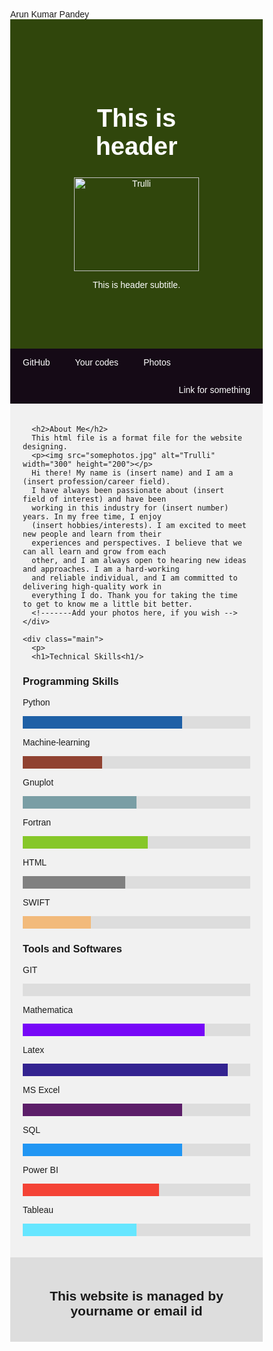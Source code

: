 <!------Here html page starts  ------->
<!DOCTYPE html>
<html lang="en">


<!-------------------------Header starts here -------------------------------->
<head>
<title>About me</title>
<subtitle>Arun Kumar Pandey</subtitle>

<meta charset="UTF-8">
<meta name="viewport" content="width=device-width, initial-scale=1">
  
<style>

* {box-sizing: border-box}

.container {
  width: 100%;
  background-color: #ddd;
}

.skills {
  text-align: right;
  padding-top: 10px;
  padding-bottom: 10px;
  color: white;
}

.python {width: 70%; background-color: #1e60a6;}
.machine {width: 35%; background-color: #904231;}
.gnuplot  {width: 50%; background-color: #7A9EA5;}
.html {width: 45%; background-color: #808080;}
.fortran {width: 55%; background-color:  #86C729;}
.swift {width: 30%; background-color: #F2BA7B;}

  
/* Style the body */
body {
  font-family: Arial, Helvetica, sans-serif;
  margin: 0;
}


/* Header/logo Title */
.header {
  padding: 80px;
  text-align: center;
  background: #30460c;
  color: white;
}


/* Increase the font size of the heading */
.header h1 {
  font-size: 40px;
}

/* Style the top navigation bar */
.navbar {
  overflow: hidden;
  background-color: rgb(21, 10, 22);
}

/* Style the navigation bar links */
.navbar a {
  float: left;
  display: block;
  color: white;
  text-align: center;
  padding: 14px 20px;
  text-decoration: none;
}

/* Right-aligned links */
.navbar a.right {
  float: right;
}

/* Change color on hover */
.navbar a:hover {
  background-color: #ddd;
  color: black;
}

/* Column container */
.row {  
  display: -ms-flexbox; /* IE10 */
  display: flex;
  -ms-flex-wrap: wrap; /* IE10 */
  flex-wrap: wrap;
}

/* Create two unequal columns that sits next to each other */
/* Sidebar/left column */
.side {
  -ms-flex: 30%; /* IE10 */
  flex: 30%;
  background-color: #f1f1f1;
  padding: 20px;
}

/* Main column */
.main {   
  -ms-flex: 70%; /* IE10 */
  flex: 70%;
  background-color: white;
  padding: 20px;
}

/* Fake image, just for this example */
.fakeimg {
  background-color: #aaa;
  width: 100%;
  padding: 20px;
}

/* Footer */
.footer {
  padding: 20px;
  text-align: center;
  background: #ddd;
}

/* Responsive layout - when the screen is less than 700px wide, make the two columns stack on top of each other instead of next to each other */
@media screen and (max-width: 700px) {
  .row {   
    flex-direction: column;
  }
}

/* Responsive layout - when the screen is less than 400px wide, make the navigation links stack on top of each other instead of next to each other */
@media screen and (max-width: 400px) {
  .navbar a {
    float: none;
    width: 100%;
  }
}
</style>
</head>
<!---------------------- Header eds here --------------------------------------->


<!------Here main body starts  ------->
<body>
<div class="header">
    <h1>This is header</h1>
    <img src="yourimage.png" alt="Trulli" width="200" height="150"> 
      <!---src - Specifies the path to the image
      alt - Specifies an alternate text for the image-->
    <p>This is header subtitle.</p>
  </div>

  <div class= “header-image”>
  </div>

  <div class="navbar">
    <a href="https://github.com/arunsinp">GitHub</a>
    <a href="#">Your codes</a>
    <a href="#">Photos</a>
    <a href="#" class="right">Link for something</a>
  </div>
  
  <div class="row">
    <div class="side">

      <h2>About Me</h2>
      This html file is a format file for the website designing.
      <p><img src="somephotos.jpg" alt="Trulli" width="300" height="200"></p>
      Hi there! My name is (insert name) and I am a (insert profession/career field). 
      I have always been passionate about (insert field of interest) and have been 
      working in this industry for (insert number) years. In my free time, I enjoy 
      (insert hobbies/interests). I am excited to meet new people and learn from their
      experiences and perspectives. I believe that we can all learn and grow from each 
      other, and I am always open to hearing new ideas and approaches. I am a hard-working
      and reliable individual, and I am committed to delivering high-quality work in 
      everything I do. Thank you for taking the time to get to know me a little bit better.
      <!-------Add your photos here, if you wish -->
    </div>

    <div class="main">
      <p>
      <h1>Technical Skills<h1/>

<h3>Programming Skills</h3>

<p>Python</p>
<div class="container">
  <div class="skills python"></div>
</div>

<p>Machine-learning</p>
<div class="container">
  <div class="skills machine"></div>
</div>

<p>Gnuplot</p>
<div class="container">
  <div class="skills gnuplot"></div>
</div>

<p>Fortran</p>
<div class="container">
  <div class="skills fortran"></div>
</div>

<p>HTML</p>
<div class="container">
  <div class="skills html"></div>
</div>

<p>SWIFT</p>
<div class="container">
  <div class="skills swift"></div>
</div>

 <meta name="viewport" content="width=device-width, initial-scale=1">
<style>
* {box-sizing: border-box}

.container {
  width: 100%;
  background-color: #ddd;
}

.skills {
  text-align: right;
  padding-top: 10px;
  padding-bottom: 10px;
  color: white;
}

.GIT {width: 65%; background-color: #0909F8;}
.mathematica  {width: 80%; background-color: #7707f7;}
.excel {width: 70%; background-color: #5C1E69;}
.SQL {width: 70%; background-color: #2196F3;}
.Powerbi {width: 60%; background-color: #f44336;}
.tableau  {width: 50%; background-color:#66E6FF;}
.latex  {width: 90%; background-color: #332390;}
</style>
</head>
<body>

<h3>Tools and Softwares </h3>

<p>GIT</p>
<div class="container">
  <div class="skills GIT"></div>
</div>

<p>Mathematica</p>
<div class="container">
  <div class="skills Mathematica"></div>
</div>

<p>Latex</p>
<div class="container">
  <div class="skills latex"></div>
</div>

<p>MS Excel</p>
<div class="container">
  <div class="skills excel"></div>
</div>

<p>SQL</p>
<div class="container">
  <div class="skills SQL"></div>
</div>

<p>Power BI</p>
<div class="container">
  <div class="skills Powerbi"></div>
</div>

<p>Tableau</p>
<div class="container">
  <div class="skills tableau"></div>
</div>
</p>

 </div>
  </div>
  
  <div class="footer">
    <h2>This website is managed by yourname or email id</h2>
  </div>
<!------Here main body ends  ------->
</body>
<!---------------------------Here html page ends ---------------------------------->
</html>
